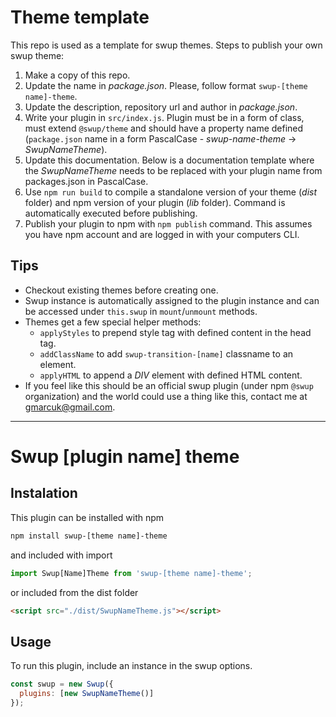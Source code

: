 # Theme template

This repo is used as a template for swup themes. Steps to publish your own swup theme:

1. Make a copy of this repo.
2. Update the name in _package.json_. Please, follow format `swup-[theme name]-theme`.
3. Update the description, repository url and author in _package.json_.
4. Write your plugin in `src/index.js`. Plugin must be in a form of class, must extend `@swup/theme` and should have a property name defined (`package.json` name in a form PascalCase - _swup-name-theme_ -> _SwupNameTheme_).
5. Update this documentation. Below is a documentation template where the _SwupNameTheme_ needs to be replaced with your plugin name from packages.json in PascalCase.
6. Use `npm run build` to compile a standalone version of your theme (_dist_ folder) and npm version of your plugin (_lib_ folder). Command is automatically executed before publishing.
7. Publish your plugin to npm with `npm publish` command. This assumes you have npm account and are logged in with your computers CLI.

## Tips

- Checkout existing themes before creating one.
- Swup instance is automatically assigned to the plugin instance and can be accessed under `this.swup` in `mount`/`unmount` methods.
- Themes get a few special helper methods:
    * `applyStyles` to prepend style tag with defined content in the head tag.
    * `addClassName` to add `swup-transition-[name]` classname to an element.
    * `applyHTML` to append a *DIV* element with defined HTML content. 
- If you feel like this should be an official swup plugin (under npm `@swup` organization) and the world could use a thing like this, contact me at gmarcuk@gmail.com.

---

# Swup [plugin name] theme

## Instalation

This plugin can be installed with npm

```bash
npm install swup-[theme name]-theme
```

and included with import

```javascript
import Swup[Name]Theme from 'swup-[theme name]-theme';
```

or included from the dist folder

```html
<script src="./dist/SwupNameTheme.js"></script>
```

## Usage

To run this plugin, include an instance in the swup options.

```javascript
const swup = new Swup({
  plugins: [new SwupNameTheme()]
});
```
